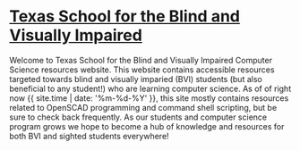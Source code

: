 # [Texas School for the Blind and Visually Impaired](tsbvi.edu)

Welcome to Texas School for the Blind and Visually Impaired Computer Science resources website. This website contains accessible resources targeted towards blind and visually imparied (BVI) students (but also beneficial to any student!) who are learning computer science. As of of right now {{ site.time | date: '%m-%d-%Y' }}, this site mostly contains resources related to OpenSCAD programming and command shell scripting, but be sure to check back frequently. As our students and computer science program grows we hope to become a hub of knowledge and resources for both BVI and sighted students everywhere!
